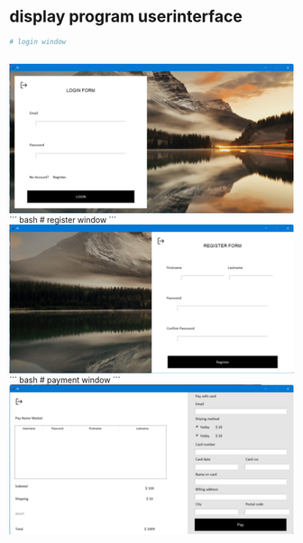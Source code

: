 # display program userinterface
``` bash
# login window
```
<br>
<img src="./display_1.png">
<br>
``` bash
# register window
```
<br>
<img src="./display_2.png">
<br>
``` bash
# payment window
```
<br>
<img src="./display_3.png">